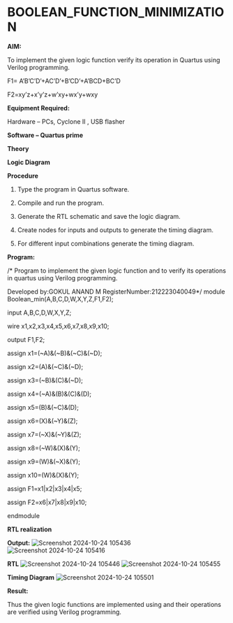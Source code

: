 # BOOLEAN_FUNCTION_MINIMIZATION

**AIM:**

To implement the given logic function verify its operation in Quartus using Verilog programming.

F1= A’B’C’D’+AC’D’+B’CD’+A’BCD+BC’D 

F2=xy’z+x’y’z+w’xy+wx’y+wxy

**Equipment Required:**

Hardware – PCs, Cyclone II , USB flasher

**Software – Quartus prime**

**Theory**

**Logic Diagram**

**Procedure**

1.	Type the program in Quartus software.

2.	Compile and run the program.

3.	Generate the RTL schematic and save the logic diagram.

4.	Create nodes for inputs and outputs to generate the timing diagram.

5.	For different input combinations generate the timing diagram.


**Program:**

/* Program to implement the given logic function and to verify its operations in quartus using Verilog programming. 

Developed by:GOKUL ANAND M  RegisterNumber:212223040049*/
module Boolean_min(A,B,C,D,W,X,Y,Z,F1,F2);

input A,B,C,D,W,X,Y,Z;

wire x1,x2,x3,x4,x5,x6,x7,x8,x9,x10;

output F1,F2;

assign x1=(~A)&(~B)&(~C)&(~D);

assign x2=(A)&(~C)&(~D);

assign x3=(~B)&(C)&(~D);

assign x4=(~A)&(B)&(C)&(D);

assign x5=(B)&(~C)&(D);

assign x6=(X)&(~Y)&(Z);

assign x7=(~X)&(~Y)&(Z);

assign x8=(~W)&(X)&(Y);

assign x9=(W)&(~X)&(Y);

assign x10=(W)&(X)&(Y);

assign F1=x1|x2|x3|x4|x5;

assign F2=x6|x7|x8|x9|x10;

endmodule

**RTL realization**

**Output:**
![Screenshot 2024-10-24 105436](https://github.com/user-attachments/assets/89cf43ff-eef1-4cbb-9ee8-1169b72a8a81)
![Screenshot 2024-10-24 105416](https://github.com/user-attachments/assets/d15a1429-be32-4091-9d46-2f041aec497d)

**RTL**
![Screenshot 2024-10-24 105446](https://github.com/user-attachments/assets/a425cddc-89d3-46da-b811-c44aee8d1fa0)
![Screenshot 2024-10-24 105455](https://github.com/user-attachments/assets/df44f6c7-19b5-44e5-9f41-2253581d1270)

**Timing Diagram**
![Screenshot 2024-10-24 105501](https://github.com/user-attachments/assets/ab8c4aaa-3d76-458a-abe1-e620526c8202)

**Result:**

Thus the given logic functions are implemented using and their operations are verified using Verilog programming.

